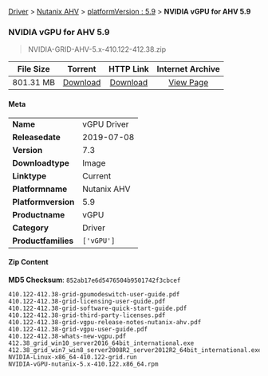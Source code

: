 
[Driver](/README.md)  >  [Nutanix AHV](/index/Driver/Nutanix_AHV.md)  >  [platformVersion : 5.9](/index/Driver/Nutanix_AHV/5.9.md)  >  **NVIDIA vGPU for AHV 5.9**


###    NVIDIA vGPU for AHV 5.9

> NVIDIA-GRID-AHV-5.x-410.122-412.38.zip   


| **File Size** | **Torrent**  | **HTTP Link** | **Internet Archive** |
|:-------------:|:------------:|:-------------:|:--------------------:|
| 801.31 MB |  [Download](https://archive.org/download/nvgpu_NVIDIA-GRID-AHV-5.x-410.122-412.38.zip_r5dr0m77/nvgpu_NVIDIA-GRID-AHV-5.x-410.122-412.38.zip_r5dr0m77_archive.torrent)       | [Download](https://archive.org/compress/nvgpu_NVIDIA-GRID-AHV-5.x-410.122-412.38.zip_r5dr0m77) | [View Page](https://archive.org/details/nvgpu_NVIDIA-GRID-AHV-5.x-410.122-412.38.zip_r5dr0m77)       |

#### Meta

<table>
<tr><td><strong>Name</strong></td><td>vGPU Driver</td></tr>
<tr><td><strong>Releasedate</strong></td><td>2019-07-08</td></tr>
<tr><td><strong>Version</strong></td><td>7.3</td></tr>
<tr><td><strong>Downloadtype</strong></td><td>Image</td></tr>
<tr><td><strong>Linktype</strong></td><td>Current</td></tr>
<tr><td><strong>Platformname</strong></td><td>Nutanix AHV</td></tr>
<tr><td><strong>Platformversion</strong></td><td>5.9</td></tr>
<tr><td><strong>Productname</strong></td><td>vGPU</td></tr>
<tr><td><strong>Category</strong></td><td>Driver</td></tr>
<tr><td><strong>Productfamilies</strong></td><td><code>['vGPU']</code></td></tr>
</table>

#### Zip Content

**MD5 Checksum**: `852ab17e6d5476504b9501742f3cbcef`

```text
410.122-412.38-grid-gpumodeswitch-user-guide.pdf
410.122-412.38-grid-licensing-user-guide.pdf
410.122-412.38-grid-software-quick-start-guide.pdf
410.122-412.38-grid-third-party-licenses.pdf
410.122-412.38-grid-vgpu-release-notes-nutanix-ahv.pdf
410.122-412.38-grid-vgpu-user-guide.pdf
410.122-412.38-whats-new-vgpu.pdf
412.38_grid_win10_server2016_64bit_international.exe
412.38_grid_win7_win8_server2008R2_server2012R2_64bit_international.exe
NVIDIA-Linux-x86_64-410.122-grid.run
NVIDIA-vGPU-nutanix-5.x-410.122.x86_64.rpm
```